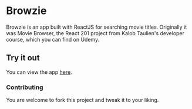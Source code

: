 # Browzie

Browzie is an app built with ReactJS for searching movie titles. Originally it was Movie Browser, the React 201 project from Kalob Taulien's developer course, which you can find on Udemy.

## Try it out
You can view the app [here](https://javahollow.github.io/browzie/).

### Contributing
You are welcome to fork this project and tweak it to your liking.


